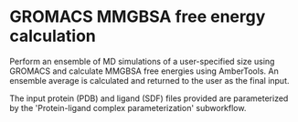 # GROMACS MMGBSA free energy calculation

Perform an ensemble of MD simulations of a user-specified size using GROMACS
and calculate MMGBSA free energies using AmberTools. An ensemble average is
calculated and returned to the user as the final input.

The input protein (PDB) and ligand (SDF) files provided are parameterized by
the 'Protein-ligand complex parameterization' subworkflow.
